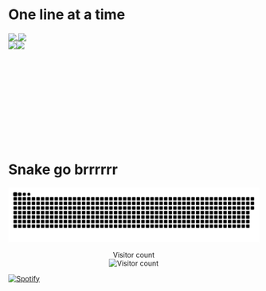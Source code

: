 # One line at a time

<a href="#">
  <img height=200 align="center" src="https://my-stats-43gk.vercel.app/api?username=JancoNel&show_icons=true&theme=radical&hide=contribs,issues&show=discussions_answered&rank_icon=github&include_all_commits=true&card_width=150" />
</a>
<a href="#">
  <img height=200 align="center" src="https://my-stats-43gk.vercel.app/api/top-langs/?username=JancoNel&hide=html,scss,css&langs_count=8&layout=compact&theme=radical&card_width=150" />
</a>

<div>
  <img align="left" height=202 src="https://github-readme-streak-stats-git-main-davids-projects-ad77adcc.vercel.app/?user=JancoNel&theme=radical" />
  <img align="left" height=97 src="https://github-profile-trophy.vercel.app/?username=JancoNel&theme=radical&no-frame=true&title=Stars,Followers,Commits&column=-1" />
</div>

<br clear="both" />

# Snake go brrrrrr

<a href="#"><img src="contributions.svg" alt="Snake animation"></a>

<p align="center">
  Visitor count<br>
  <img src="https://profile-counter.glitch.me/_JancoNel/count.svg" alt="Visitor count" />
</p>

[![Spotify](https://USER_NAME.vercel.app/api/spotify)](https://open.spotify.com/user/Janco)
